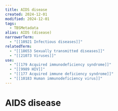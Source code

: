 ```yaml
---
title: AIDS disease
created: 2024-12-01
modified: 2024-12-01
tags:
  - TBSMetadata
alias: AIDS (disease)
narrowerTerm:
  - "[[10921 Infectious diseases]]"
relatedTerm:
  - "[[18653 Sexually transmitted diseases]]"
  - "[[21073 Viruses]]"
use:
  - "[[179 Acquired immunodeficiency syndrome]]"
  - "[[9989 HIV]]"
  - "[[177 Acquired immune deficiency syndrome]]"
  - "[[10183 Human immunodeficiency virus]]"
---
```

# AIDS disease
